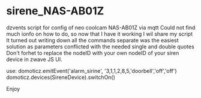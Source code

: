 # sirene_NAS-AB01Z
dzvents script for config of neo coolcam NAS-AB01Z via mqtt
Could not find much ionfo on how to do, so now that I have it working I wil share my script
It turned out writing down all the commands separate was the easiest solution as parameters conflicted with the needed single and double quotes
Don't forhet to replace the nodeID with your own nodeID of your siren device in zwave JS UI.

use: 
domoticz.emitEvent('alarm_sirine', '3,1,1,2,8,5,'doorbell','off','off')
domoticz.devices(SireneDevice).switchOn()

Enjoy
